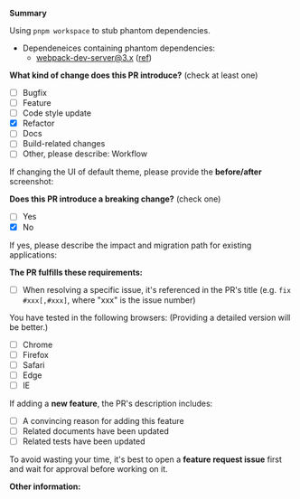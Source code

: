 <!-- Please don't delete this template -->

<!-- PULL REQUEST TEMPLATE -->
<!-- (Update "[ ]" to "[x]" to check a box) -->

**Summary**

Using `pnpm workspace` to stub phantom dependencies.

- Dependeneices containing phantom dependencies:
  - webpack-dev-server@3.x ([ref](https://github.com/webpack/webpack-dev-server/issues/1422))

**What kind of change does this PR introduce?** (check at least one)

- [ ] Bugfix
- [ ] Feature
- [ ] Code style update
- [x] Refactor
- [ ] Docs
- [ ] Build-related changes
- [ ] Other, please describe: Workflow

If changing the UI of default theme, please provide the **before/after** screenshot:

**Does this PR introduce a breaking change?** (check one)

- [ ] Yes
- [x] No

If yes, please describe the impact and migration path for existing applications:

**The PR fulfills these requirements:**

- [ ] When resolving a specific issue, it's referenced in the PR's title (e.g. `fix #xxx[,#xxx]`, where "xxx" is the issue number)

You have tested in the following browsers: (Providing a detailed version will be better.)

- [ ] Chrome
- [ ] Firefox
- [ ] Safari
- [ ] Edge
- [ ] IE

If adding a **new feature**, the PR's description includes:

- [ ] A convincing reason for adding this feature
- [ ] Related documents have been updated
- [ ] Related tests have been updated

To avoid wasting your time, it's best to open a **feature request issue** first and wait for approval before working on it.

**Other information:**
